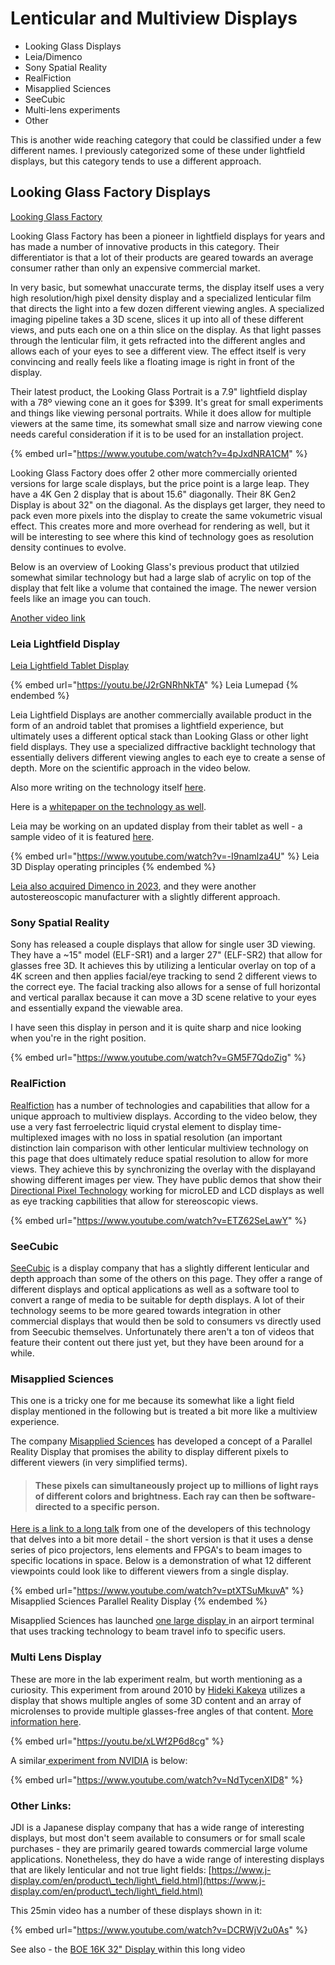 # Lenticular and Multiview Displays

* Looking Glass Displays
* Leia/Dimenco
* Sony Spatial Reality
* RealFiction
* Misapplied Sciences
* SeeCubic
* Multi-lens experiments
* Other

This is another wide reaching category that could be classified under a few different names. I previously categorized some of these under lightfield displays, but this category tends to use a different approach.



## Looking Glass Factory Displays

[Looking Glass Factory](https://lookingglassfactory.com)

Looking Glass Factory has been a pioneer in lightfield displays for years and has made a number of innovative products in this category. Their differentiator is that a lot of their products are geared towards an average consumer rather than only an expensive commercial market.&#x20;

In very basic, but somewhat unaccurate terms, the display itself uses a very high resolution/high pixel density display and a specialized lenticular film that directs the light into a few dozen different viewing angles. A specialized imaging pipeline takes a 3D scene, slices it up into all of these different views, and puts each one on a thin slice on the display. As that light passes through the lenticular film, it gets refracted into the different angles and allows each of your eyes to see a different view. The effect itself is very convincing and really feels like a floating image is right in front of the display.

Their latest product, the Looking Glass Portrait is a 7.9" lightfield display with a 78º viewing cone an it goes for $399. It's great for small experiments and things like viewing personal portraits.  While it does allow for multiple viewers at the same time, its somewhat small size and narrow viewing cone needs careful consideration if it is to be used for an installation project.

{% embed url="https://www.youtube.com/watch?v=4pJxdNRA1CM" %}

Looking Glass Factory does offer 2 other more commercially oriented versions for large scale displays, but the price point is a large leap. They have a 4K Gen 2 display that is about 15.6" diagonally. Their 8K Gen2 Display is about 32" on the diagonal. As the displays get larger, they need to pack even more pixels into the display to create the same vokumetric visual effect. This creates more and more overhead for rendering as well, but it will be interesting to see where this kind of technology goes as resolution density continues to evolve.

Below is an overview of Looking Glass's previous product that utilzied somewhat similar technology but had a large slab of acrylic on top of the display that felt like a volume that contained the image. The newer version feels like an image you can touch.

[Another video link](https://www.youtube.com/watch?v=PgiyoweaPb4)

### Leia Lightfield Display

[Leia Lightfield Tablet Display](https://www.leiainc.com)

{% embed url="https://youtu.be/J2rGNRhNkTA" %}
Leia Lumepad
{% endembed %}

Leia Lightfield Displays are another commercially available product in the form of an android tablet that promises a lightfield experience, but ultimately uses a different optical stack than Looking Glass or other light field displays. They use a specialized diffractive backlight technology that essentially delivers different viewing angles to each eye to create a sense of depth. More on the scientific approach in the video below.

Also more writing on the technology itself [here](https://www.leiainc.com/newsroom/leia-brings-3d-lightfield-to-a-monitor-near-you).

Here is a [whitepaper on the technology as well](https://www.nature.com/articles/nature11972).

Leia may be working on an updated display from their tablet as well - a sample video of it is featured [here](https://twitter.com/nimazeighami/status/1524853044734664705?s=21).

{% embed url="https://www.youtube.com/watch?v=-I9namlza4U" %}
Leia 3D Display operating principles
{% endembed %}

[Leia also acquired Dimenco in 2023](https://www.leiainc.com/newsroom/leia-inc-acquires-dimenco-unifying-global-leaders-in-3d-display-technology), and they were another autostereoscopic manufacturer with a slightly different approach.

### Sony Spatial Reality

Sony has released a couple displays that allow for single user 3D viewing. They have a \~15" model (ELF-SR1) and a larger 27" (ELF-SR2) that allow for glasses free 3D. It achieves this by utilizing a lenticular overlay on top of a 4K screen and then applies facial/eye tracking to send 2 different views to the correct eye. The facial tracking also allows for a sense of full horizontal and vertical parallax because it can move a 3D scene relative to your eyes and essentially expand the viewable area.

I have seen this display in person and it is quite sharp and nice looking when you're in the right position.&#x20;

{% embed url="https://www.youtube.com/watch?v=GM5F7QdoZig" %}

### RealFiction

[Realfiction](https://www.realfiction.com) has a number of technologies and capabilities that allow for a unique approach to multiview displays. According to the video below, they use a very fast ferroelectric liquid crystal element to display time-multiplexed images with no loss in spatial resolution (an important distinction lain comparison with other lenticular multiview technology on this page that does ultimately reduce spatial resolution to allow for more views. They achieve this by synchronizing the overlay with the displayand showing different images per view. They have public demos that show their [Directional Pixel Technology](https://www.youtube.com/watch?v=Kn6Onqk\_N0s) working for microLED and LCD displays as well as eye tracking capbilities that allow for stereoscopic views.

{% embed url="https://www.youtube.com/watch?v=ETZ62SeLawY" %}



### SeeCubic

[SeeCubic](https://www.seecubic.com) is a display company that has a slightly different lenticular and depth approach than some of the others on this page. They offer a range of different displays and optical applications as well as a software tool to convert a range of media to be suitable for depth displays. A lot of their technology seems to be more geared towards integration in other commercial displays that would then be sold to consumers vs directly used from Seecubic themselves. Unfortunately there aren't a ton of videos that feature their content out there just yet, but they have been around for a while.

### Misapplied Sciences

This one is a tricky one for me because its somewhat like a light field display mentioned in the following but is treated a bit more like a multiview experience.&#x20;

The company [Misapplied Sciences](https://www.misappliedsciences.com/home/technology.html) has developed a concept of a Parallel Reality Display that promises the ability to display different pixels to different viewers (in very simplified terms).

> #### These pixels can simultaneously project up to millions of light rays of different colors and brightness. Each ray can then be software-directed to a specific person.

[Here is a link to a long talk](https://www.youtube.com/watch?v=p1b3wEsFlCY\&t=1210s) from one of the developers of this technology that delves into a bit more detail - the short version is that it uses a dense series of pico projectors, lens elements and FPGA's to beam images to specific locations in space. Below is a demonstration of what 12 different viewpoints could look like to different viewers from a single display.

{% embed url="https://www.youtube.com/watch?v=ptXTSuMkuvA" %}
Misapplied Sciences Parallel Reality Display
{% endembed %}

Misapplied Sciences has launched [one large display ](https://www.youtube.com/watch?v=vwRO16n7hVA)in an airport terminal that uses tracking technology to beam travel info to specific users.

### Multi Lens Display

These are more in the lab experiment realm, but worth mentioning as a curiosity. This experiment from around 2010 by [Hideki Kakeya](https://opg.optica.org/oe/fulltext.cfm?uri=oe-20-23-25902\&id=244861) utilizes a display that shows multiple angles of some 3D content and an array of microlenses to provide multiple glasses-free angles of that content. [More information here](https://scholar.google.co.jp/citations?user=o8t3EQgAAAAJ\&hl=en).

{% embed url="https://youtu.be/xLWf2P6d8cg" %}

A similar[ experiment from NVIDIA](https://research.nvidia.com/publication/2017-11\_near-eye-light-field-holographic-rendering-spherical-waves-wide-field-view) is below:

{% embed url="https://www.youtube.com/watch?v=NdTycenXID8" %}

### Other Links:

JDI is a Japanese display company that has a wide range of interesting displays, but most don't seem available to consumers or for small scale purchases - they are primarily geared towards commercial large volume applications. Nonetheless, they do have a wide range of interesting displays that are likely lenticular and not true light fields: [https://www.j-display.com/en/product\_tech/light\_field.html](https://www.j-display.com/en/product\_tech/light\_field.html)

This 25min video has a number of these displays shown in it:

{% embed url="https://www.youtube.com/watch?v=DCRWjV2u0As" %}

See also - the [BOE 16K 32" Display ](https://www.youtube.com/watch?v=\_dzkJfvQ9i8)within this long video
